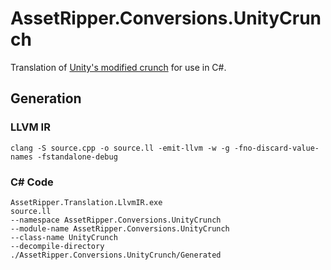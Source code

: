 # AssetRipper.Conversions.UnityCrunch

Translation of [Unity's modified crunch](https://github.com/Unity-Technologies/crunch/tree/unity) for use in C#.

## Generation

### LLVM IR

```
clang -S source.cpp -o source.ll -emit-llvm -w -g -fno-discard-value-names -fstandalone-debug
```

### C# Code

```
AssetRipper.Translation.LlvmIR.exe
source.ll
--namespace AssetRipper.Conversions.UnityCrunch
--module-name AssetRipper.Conversions.UnityCrunch
--class-name UnityCrunch
--decompile-directory
./AssetRipper.Conversions.UnityCrunch/Generated
```
